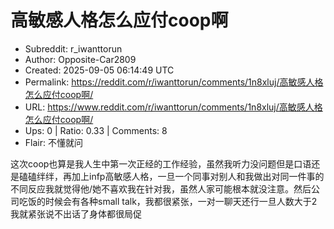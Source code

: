 # 高敏感人格怎么应付coop啊

- Subreddit: r_iwanttorun
- Author: Opposite-Car2809
- Created: 2025-09-05 06:14:49 UTC
- Permalink: https://reddit.com/r/iwanttorun/comments/1n8xluj/高敏感人格怎么应付coop啊/
- URL: https://www.reddit.com/r/iwanttorun/comments/1n8xluj/高敏感人格怎么应付coop啊/
- Ups: 0 | Ratio: 0.33 | Comments: 8
- Flair: 不懂就问


这次coop也算是我人生中第一次正经的工作经验，虽然我听力没问题但是口语还是磕磕绊绊，再加上infp高敏感人格，一旦一个同事对别人和我做出对同一件事的不同反应我就觉得他/她不喜欢我在针对我，虽然人家可能根本就没注意。然后公司吃饭的时候会有各种small
talk，我都很紧张，一对一聊天还行一旦人数大于2我就紧张说不出话了身体都很局促

